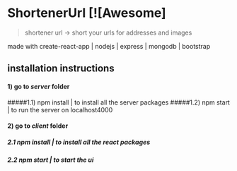 

# ShortenerUrl [![Awesome]
> shortener url -> short your urls for addresses and images

made with create-react-app | nodejs | express | mongodb | bootstrap

## installation instructions
#### 1) go to *server* folder 
#####1.1) npm install | to install all the server packages
#####1.2) npm start | to run the server on localhost4000

#### 2) go to *client* folder
##### 2.1 npm install | to install all the react packages
##### 2.2 npm start | to start the ui








